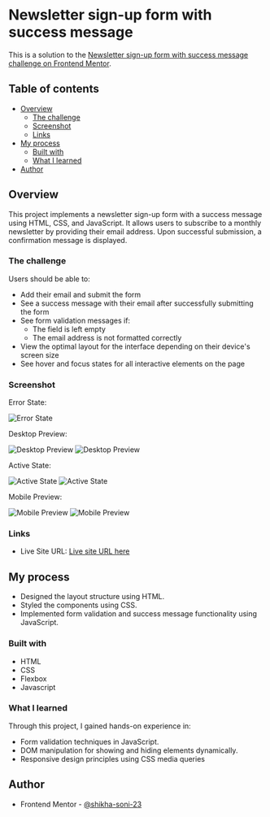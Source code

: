 # Newsletter sign-up form with success message

This is a solution to the [Newsletter sign-up form with success message challenge on Frontend Mentor](https://www.frontendmentor.io/challenges/newsletter-signup-form-with-success-message-3FC1AZbNrv).

## Table of contents

- [Overview](#overview)
  - [The challenge](#the-challenge)
  - [Screenshot](#screenshot)
  - [Links](#links)
- [My process](#my-process)
  - [Built with](#built-with)
  - [What I learned](#what-i-learned)
- [Author](#author)


## Overview
This project implements a newsletter sign-up form with a success message using HTML, CSS, and JavaScript. It allows users to subscribe to a monthly newsletter by providing their email address. Upon successful submission, a confirmation message is displayed.

### The challenge

Users should be able to:

- Add their email and submit the form
- See a success message with their email after successfully submitting the form
- See form validation messages if:
  - The field is left empty
  - The email address is not formatted correctly
- View the optimal layout for the interface depending on their device's screen size
- See hover and focus states for all interactive elements on the page

### Screenshot

Error State:

![Error State](./Screenshots/p1.png)

Desktop Preview:

![Desktop Preview](./Screenshots/p2.png)
![Desktop Preview](./Screenshots/p3.png)

Active State:

![Active State](./Screenshots/h1.png)
![Active State](./Screenshots/h2.png)

Mobile Preview:

![Mobile Preview](./Screenshots/m1.png)
![Mobile Preview](./Screenshots/m2.png)

### Links

- Live Site URL: [Live site URL here](https://your-live-site-url.com)

## My process
- Designed the layout structure using HTML.
- Styled the components using CSS.
- Implemented form validation and success message functionality using JavaScript.

### Built with

- HTML
- CSS
- Flexbox
- Javascript

### What I learned

Through this project, I gained hands-on experience in:

- Form validation techniques in JavaScript.
- DOM manipulation for showing and hiding elements dynamically.
- Responsive design principles using CSS media queries

## Author

- Frontend Mentor - [@shikha-soni-23](https://www.frontendmentor.io/profile/shikha-soni-23)


